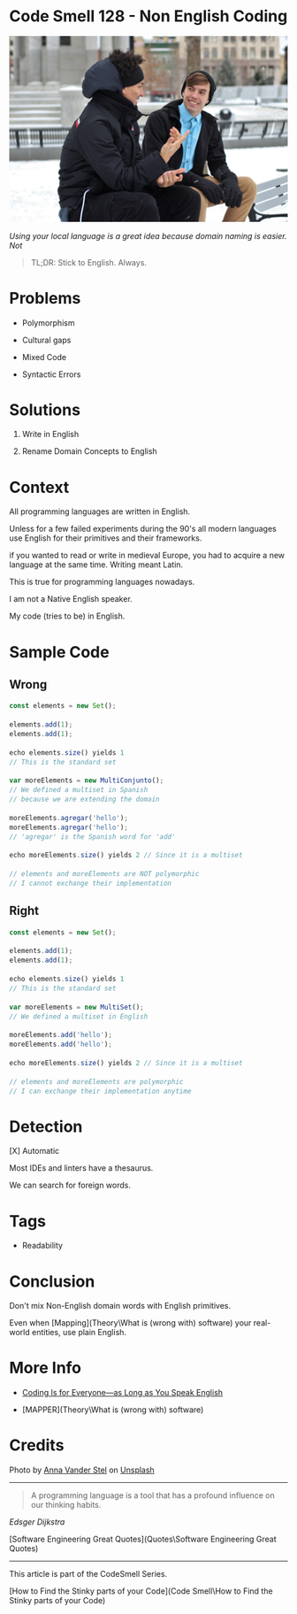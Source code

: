 # Code Smell 128 - Non English Coding

![Code Smell 128 - Non English Coding](anna-vander-stel-zimQNLdnKp0-unsplash.jpg)

*Using your local language is a great idea because domain naming is easier. Not*

> TL;DR: Stick to English. Always.

# Problems

- Polymorphism

- Cultural gaps

- Mixed Code

- Syntactic Errors

# Solutions

1. Write in English

2. Rename Domain Concepts to English

# Context

All programming languages are written in English.

Unless for a few failed experiments during the 90's all modern languages use English for their primitives and their frameworks.

if you wanted to read or write in medieval Europe, you had to acquire a new language at the same time. Writing meant Latin.

This is true for programming languages nowadays.

I am not a Native English speaker.

My code (tries to be) in English.

# Sample Code

## Wrong

[Gist Url]: # (https://gist.github.com/mcsee/498a2b777034a67a6725885a20d30c15)
```javascript
const elements = new Set();

elements.add(1);
elements.add(1);

echo elements.size() yields 1 
// This is the standard set

var moreElements = new MultiConjunto();
// We defined a multiset in Spanish
// because we are extending the domain

moreElements.agregar('hello');
moreElements.agregar('hello');
// 'agregar' is the Spanish word for 'add'

echo moreElements.size() yields 2 // Since it is a multiset

// elements and moreElements are NOT polymorphic
// I cannot exchange their implementation

```

## Right

[Gist Url]: # (https://gist.github.com/mcsee/34f1d56858e83e39ebda706a05315454)
```javascript
const elements = new Set();

elements.add(1);
elements.add(1);

echo elements.size() yields 1 
// This is the standard set

var moreElements = new MultiSet();
// We defined a multiset in English

moreElements.add('hello');
moreElements.add('hello');

echo moreElements.size() yields 2 // Since it is a multiset

// elements and moreElements are polymorphic
// I can exchange their implementation anytime

```

# Detection

[X] Automatic 

Most IDEs and linters have a thesaurus. 

We can search for foreign words.

# Tags

- Readability

# Conclusion

Don't mix Non-English domain words with English primitives.

Even when [Mapping](Theory\What is (wrong with) software) your real-world entities, use plain English.

# More Info

- [Coding Is for Everyone—as Long as You Speak English](https://www.wired.com/story/coding-is-for-everyoneas-long-as-you-speak-english/)

- [MAPPER](Theory\What is (wrong with) software)

# Credits

Photo by [Anna Vander Stel](https://unsplash.com/@ann_van_) on [Unsplash](https://unsplash.com/s/photos/speak)  

* * *

> A programming language is a tool that has a profound influence on our thinking habits. 

_Edsger Dijkstra_

[Software Engineering Great Quotes](Quotes\Software Engineering Great Quotes)

* * *

This article is part of the CodeSmell Series.

[How to Find the Stinky parts of your Code](Code Smell\How to Find the Stinky parts of your Code)